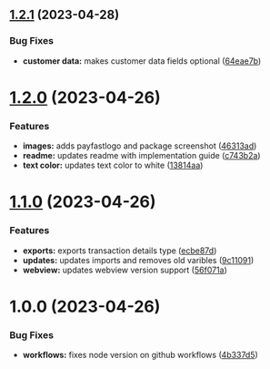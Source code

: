 ## [1.2.1](https://github.com/Allmacamo/react-native-payfast-checkout/compare/v1.2.0...v1.2.1) (2023-04-28)


### Bug Fixes

* **customer data:** makes customer data fields optional ([64eae7b](https://github.com/Allmacamo/react-native-payfast-checkout/commit/64eae7bd74cbb1da1ad039965fed6819b9c800ca))

# [1.2.0](https://github.com/Allmacamo/react-native-payfast-checkout/compare/v1.1.0...v1.2.0) (2023-04-26)


### Features

* **images:** adds payfastlogo and package screenshot ([46313ad](https://github.com/Allmacamo/react-native-payfast-checkout/commit/46313ad3736aaeb58bc280b2c02f53ac8509e547))
* **readme:** updates readme with implementation guide ([c743b2a](https://github.com/Allmacamo/react-native-payfast-checkout/commit/c743b2aea292ae49e8a024d95461a9bb82253b70))
* **text color:** updates text color to white ([13814aa](https://github.com/Allmacamo/react-native-payfast-checkout/commit/13814aa8b2c981d3a612ef9e93b94467c5220ae8))

# [1.1.0](https://github.com/Allmacamo/react-native-payfast-checkout/compare/v1.0.0...v1.1.0) (2023-04-26)


### Features

* **exports:** exports transaction details type ([ecbe87d](https://github.com/Allmacamo/react-native-payfast-checkout/commit/ecbe87db9c34d39d83edcab36b7e986bb6deeb8e))
* **updates:** updates imports and removes old varibles ([9c11091](https://github.com/Allmacamo/react-native-payfast-checkout/commit/9c11091657ea631fc4ba998610039784a3b030c0))
* **webview:** updates webview version support ([56f071a](https://github.com/Allmacamo/react-native-payfast-checkout/commit/56f071a8b5c7c92bb85b7fc6dd3c4c6cfcbcd0be))

# 1.0.0 (2023-04-26)


### Bug Fixes

* **workflows:** fixes node version on github workflows ([4b337d5](https://github.com/Allmacamo/react-native-payfast-checkout/commit/4b337d5893fcbdbd0f2de28dcfb4b577d9bf3877))
